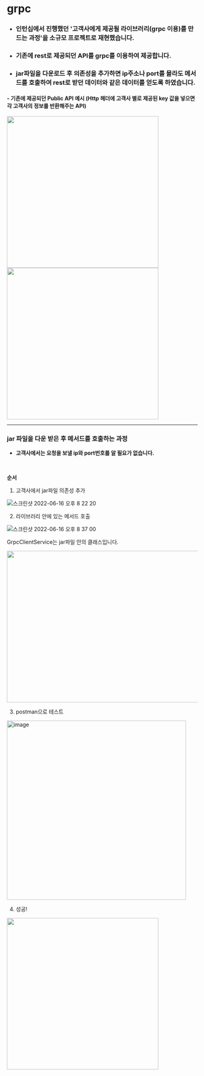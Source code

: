 # grpc

- ### 인턴십에서 진행했던 '고객사에게 제공될 라이브러리(grpc 이용)를 만드는 과정'을 소규모 프로젝트로 재현했습니다.

- ###  기존에 rest로 제공되던 API를 grpc를 이용하여 제공합니다.

- ###  jar파일을 다운로드 후 의존성을 추가하면 ip주소나 port를 몰라도 메서드를 호출하여 rest로 받던 데이터와 같은 데이터를 얻도록 하였습니다.


#### - 기존에 제공되던 Public API 예시 (Http 헤더에 고객사 별로 제공된 key 값을 넣으면 각 고객사의 정보를 반환해주는 API)
<img src="https://user-images.githubusercontent.com/71378447/174058894-995c8b76-b283-4108-9bbe-6dd665f01ec7.png" width = "400" height = "400" />
<img src="https://user-images.githubusercontent.com/71378447/174061362-c0c2c7e6-d231-4998-b229-5cff7264ce6d.png" width = "400" height = "400" />

----------------------------------------------------
### jar 파일을 다운 받은 후 메서드를 호출하는 과정

- **고객사에서는 요청을 보낼 ip와 port번호를 알 필요가 없습니다.**

&nbsp;

**순서**

1) 고객사에서 jar파일 의존성 추가

![스크린샷 2022-06-16 오후 8 22 20](https://user-images.githubusercontent.com/71378447/174062185-83fd3564-b97d-424d-9dd3-286ef4293996.png)


2) 라이브러리 안에 있는 메서드 호출
 
![스크린샷 2022-06-16 오후 8 37 00](https://user-images.githubusercontent.com/71378447/174062745-ffdc511d-7b92-477b-83c6-9aa5a1c9bbf7.png)


GrpcClientService는 jar파일 안의 클래스입니다.

<img src="https://user-images.githubusercontent.com/71378447/174062841-df22cf26-a1c9-434c-a7d2-596cba468e27.png" width = "600" height = "400" />


3) postman으로 테스트

<img width="473" alt="image" src="https://user-images.githubusercontent.com/71378447/174060423-43664aad-b941-4d67-90a0-770aff7ceb93.png">

4) 성공!

<img src="https://user-images.githubusercontent.com/71378447/174063495-ee9d8a2b-d8b2-4964-b220-f5f7aa0fc136.png" width = "400" height = "400" />

